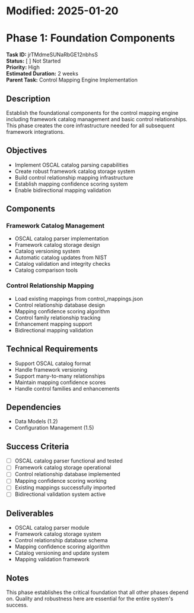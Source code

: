# Modified: 2025-01-20

# Phase 1: Foundation Components

**Task ID:** jrTMdmeSUNaRbGE12nbhsS  
**Status:** [ ] Not Started  
**Priority:** High  
**Estimated Duration:** 2 weeks  
**Parent Task:** Control Mapping Engine Implementation

## Description
Establish the foundational components for the control mapping engine including framework catalog management and basic control relationships. This phase creates the core infrastructure needed for all subsequent framework integrations.

## Objectives
- Implement OSCAL catalog parsing capabilities
- Create robust framework catalog storage system
- Build control relationship mapping infrastructure
- Establish mapping confidence scoring system
- Enable bidirectional mapping validation

## Components
### Framework Catalog Management
- OSCAL catalog parser implementation
- Framework catalog storage design
- Catalog versioning system
- Automatic catalog updates from NIST
- Catalog validation and integrity checks
- Catalog comparison tools

### Control Relationship Mapping
- Load existing mappings from control_mappings.json
- Control relationship database design
- Mapping confidence scoring algorithm
- Control family relationship tracking
- Enhancement mapping support
- Bidirectional mapping validation

## Technical Requirements
- Support OSCAL catalog format
- Handle framework versioning
- Support many-to-many relationships
- Maintain mapping confidence scores
- Handle control families and enhancements

## Dependencies
- Data Models (1.2)
- Configuration Management (1.5)

## Success Criteria
- [ ] OSCAL catalog parser functional and tested
- [ ] Framework catalog storage operational
- [ ] Control relationship database implemented
- [ ] Mapping confidence scoring working
- [ ] Existing mappings successfully imported
- [ ] Bidirectional validation system active

## Deliverables
- OSCAL catalog parser module
- Framework catalog storage system
- Control relationship database schema
- Mapping confidence scoring algorithm
- Catalog versioning and update system
- Mapping validation framework

## Notes
This phase establishes the critical foundation that all other phases depend on. Quality and robustness here are essential for the entire system's success.
